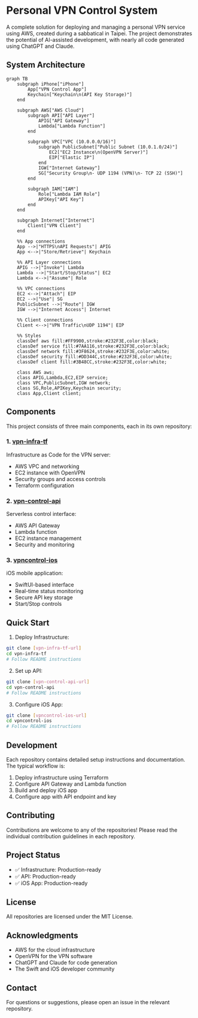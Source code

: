 # Personal VPN Control System

A complete solution for deploying and managing a personal VPN service using AWS, created during a sabbatical in Taipei. The project demonstrates the potential of AI-assisted development, with nearly all code generated using ChatGPT and Claude.

## System Architecture

```mermaid
graph TB
    subgraph iPhone["iPhone"]
        App["VPN Control App"]
        Keychain["Keychain\n(API Key Storage)"]
    end

    subgraph AWS["AWS Cloud"]
        subgraph API["API Layer"]
            APIG["API Gateway"]
            Lambda["Lambda Function"]
        end
        
        subgraph VPC["VPC (10.0.0.0/16)"]
            subgraph PublicSubnet["Public Subnet (10.0.1.0/24)"]
                EC2["EC2 Instance\n(OpenVPN Server)"]
                EIP["Elastic IP"]
            end
            IGW["Internet Gateway"]
            SG["Security Group\n- UDP 1194 (VPN)\n- TCP 22 (SSH)"]
        end
        
        subgraph IAM["IAM"]
            Role["Lambda IAM Role"]
            APIKey["API Key"]
        end
    end

    subgraph Internet["Internet"]
        Client["VPN Client"]
    end

    %% App connections
    App -->|"HTTPS\nAPI Requests"| APIG
    App <-->|"Store/Retrieve"| Keychain

    %% API Layer connections
    APIG -->|"Invoke"| Lambda
    Lambda -->|"Start/Stop/Status"| EC2
    Lambda <-->|"Assume"| Role

    %% VPC connections
    EC2 <-->|"Attach"| EIP
    EC2 -->|"Use"| SG
    PublicSubnet -->|"Route"| IGW
    IGW -->|"Internet Access"| Internet

    %% Client connections
    Client <-->|"VPN Traffic\nUDP 1194"| EIP

    %% Styles
    classDef aws fill:#FF9900,stroke:#232F3E,color:black;
    classDef service fill:#7AA116,stroke:#232F3E,color:black;
    classDef network fill:#3F8624,stroke:#232F3E,color:white;
    classDef security fill:#DD344C,stroke:#232F3E,color:white;
    classDef client fill:#3B48CC,stroke:#232F3E,color:white;

    class AWS aws;
    class APIG,Lambda,EC2,EIP service;
    class VPC,PublicSubnet,IGW network;
    class SG,Role,APIKey,Keychain security;
    class App,Client client;
```
## Components

This project consists of three main components, each in its own repository:

### 1. [vpn-infra-tf](link-to-terraform-repo)
Infrastructure as Code for the VPN server:
- AWS VPC and networking
- EC2 instance with OpenVPN
- Security groups and access controls
- Terraform configuration

### 2. [vpn-control-api](link-to-api-repo)
Serverless control interface:
- AWS API Gateway
- Lambda function
- EC2 instance management
- Security and monitoring

### 3. [vpncontrol-ios](link-to-ios-repo)
iOS mobile application:
- SwiftUI-based interface
- Real-time status monitoring
- Secure API key storage
- Start/Stop controls

## Quick Start

1. Deploy Infrastructure:
```bash
git clone [vpn-infra-tf-url]
cd vpn-infra-tf
# Follow README instructions
```

2. Set up API:
```bash
git clone [vpn-control-api-url]
cd vpn-control-api
# Follow README instructions
```

3. Configure iOS App:
```bash
git clone [vpncontrol-ios-url]
cd vpncontrol-ios
# Follow README instructions
```

## Development

Each repository contains detailed setup instructions and documentation. The typical workflow is:

1. Deploy infrastructure using Terraform
2. Configure API Gateway and Lambda function
3. Build and deploy iOS app
4. Configure app with API endpoint and key

## Contributing

Contributions are welcome to any of the repositories! Please read the individual contribution guidelines in each repository.

## Project Status

- ✅ Infrastructure: Production-ready
- ✅ API: Production-ready
- ✅ iOS App: Production-ready

## License

All repositories are licensed under the MIT License.

## Acknowledgments

- AWS for the cloud infrastructure
- OpenVPN for the VPN software
- ChatGPT and Claude for code generation
- The Swift and iOS developer community

## Contact

For questions or suggestions, please open an issue in the relevant repository.
